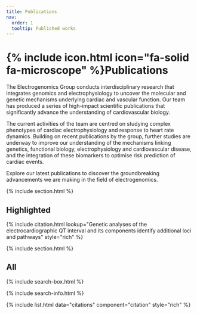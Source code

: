 ```yaml
---
title: Publications
nav:
  order: 1
  tooltip: Published works
---
```


# {% include icon.html icon="fa-solid fa-microscope" %}Publications

The Electrogenomics Group conducts interdisciplinary research that integrates genomics and electrophysiology to uncover the molecular and genetic mechanisms underlying cardiac and vascular function. Our team has produced a series of high-impact scientific publications that significantly advance the understanding of cardiovascular biology.

The current activities of the team are centred on studying complex phenotypes of cardiac electrophysiology and response to heart rate dynamics. Building on recent publications by the group,  further studies are underway to improve our understanding of the mechanisms linking genetics, functional biology, electrophysiology and cardiovascular disease, and the integration of these biomarkers to optimise risk prediction of cardiac events.

Explore our latest publications to discover the groundbreaking advancements we are making in the field of electrogenomics.

{% include section.html %}

## Highlighted

{% include citation.html lookup="Genetic analyses of the electrocardiographic QT interval and its components identify additional loci and pathways" style="rich" %}

{% include section.html %}

## All

{% include search-box.html %}

{% include search-info.html %}

{% include list.html data="citations" component="citation" style="rich" %}
